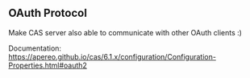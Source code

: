 ## OAuth Protocol

Make CAS server also able to communicate with other OAuth clients :)

Documentation: https://apereo.github.io/cas/6.1.x/configuration/Configuration-Properties.html#oauth2